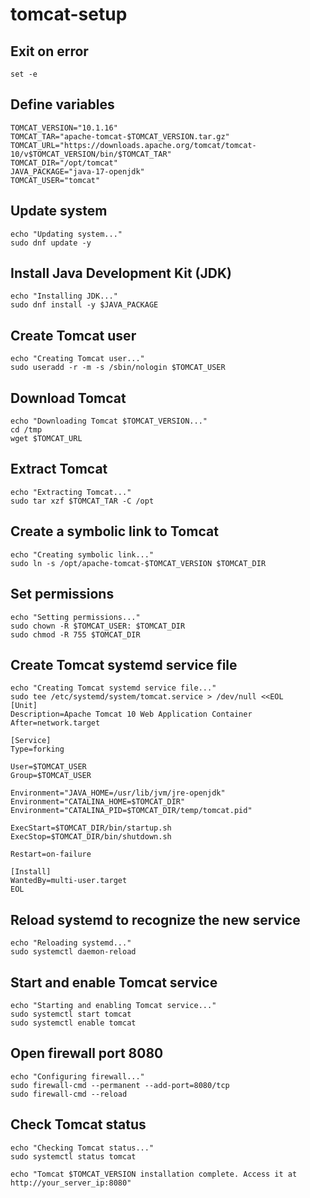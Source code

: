 # tomcat-setup
## Exit on error
```
set -e
```
## Define variables
```
TOMCAT_VERSION="10.1.16"
TOMCAT_TAR="apache-tomcat-$TOMCAT_VERSION.tar.gz"
TOMCAT_URL="https://downloads.apache.org/tomcat/tomcat-10/v$TOMCAT_VERSION/bin/$TOMCAT_TAR"
TOMCAT_DIR="/opt/tomcat"
JAVA_PACKAGE="java-17-openjdk"
TOMCAT_USER="tomcat"
```

## Update system
```
echo "Updating system..."
sudo dnf update -y
```

## Install Java Development Kit (JDK)
```
echo "Installing JDK..."
sudo dnf install -y $JAVA_PACKAGE
```
## Create Tomcat user
```
echo "Creating Tomcat user..."
sudo useradd -r -m -s /sbin/nologin $TOMCAT_USER
```

## Download Tomcat
```
echo "Downloading Tomcat $TOMCAT_VERSION..."
cd /tmp
wget $TOMCAT_URL
```

## Extract Tomcat
```
echo "Extracting Tomcat..."
sudo tar xzf $TOMCAT_TAR -C /opt
```

## Create a symbolic link to Tomcat
```
echo "Creating symbolic link..."
sudo ln -s /opt/apache-tomcat-$TOMCAT_VERSION $TOMCAT_DIR
```

## Set permissions
```
echo "Setting permissions..."
sudo chown -R $TOMCAT_USER: $TOMCAT_DIR
sudo chmod -R 755 $TOMCAT_DIR
```

## Create Tomcat systemd service file
```
echo "Creating Tomcat systemd service file..."
sudo tee /etc/systemd/system/tomcat.service > /dev/null <<EOL
[Unit]
Description=Apache Tomcat 10 Web Application Container
After=network.target

[Service]
Type=forking

User=$TOMCAT_USER
Group=$TOMCAT_USER

Environment="JAVA_HOME=/usr/lib/jvm/jre-openjdk"
Environment="CATALINA_HOME=$TOMCAT_DIR"
Environment="CATALINA_PID=$TOMCAT_DIR/temp/tomcat.pid"

ExecStart=$TOMCAT_DIR/bin/startup.sh
ExecStop=$TOMCAT_DIR/bin/shutdown.sh

Restart=on-failure

[Install]
WantedBy=multi-user.target
EOL
```
## Reload systemd to recognize the new service
```
echo "Reloading systemd..."
sudo systemctl daemon-reload
```

## Start and enable Tomcat service
```
echo "Starting and enabling Tomcat service..."
sudo systemctl start tomcat
sudo systemctl enable tomcat
```

## Open firewall port 8080
```
echo "Configuring firewall..."
sudo firewall-cmd --permanent --add-port=8080/tcp
sudo firewall-cmd --reload
```

## Check Tomcat status
```
echo "Checking Tomcat status..."
sudo systemctl status tomcat

echo "Tomcat $TOMCAT_VERSION installation complete. Access it at http://your_server_ip:8080"
```
